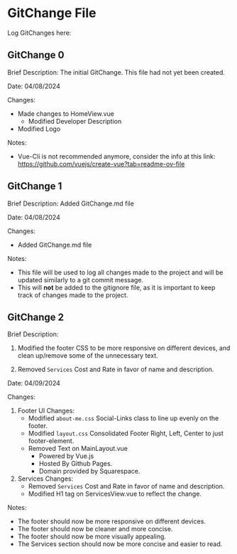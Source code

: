 # GitChange File

Log GitChanges here:

<!--
TEMPLATE:

## GitChange #

Brief Description:

Date: DateInsert

Changes:

- ChangesInsert

Notes:

- NotesInsert

 -->

## GitChange 0

Brief Description: The initial GitChange. This file had not yet been created.

Date: 04/08/2024

Changes:

- Made changes to HomeView.vue
  - Modified Developer Description
- Modified Logo

Notes:

- Vue-Cli is not recommended anymore, consider the info at this link:
  https://github.com/vuejs/create-vue?tab=readme-ov-file

## GitChange 1

Brief Description: Added GitChange.md file

Date: 04/08/2024

Changes:

- Added GitChange.md file

Notes:

- This file will be used to log all changes made to the project and will be updated similarly to a
  git commit message.
- This will **not** be added to the gitignore file, as it is important to keep track of changes made
  to the project.

## GitChange 2

Brief Description:

1. Modified the footer CSS to be more responsive on different devices, and clean up/remove some of
   the unnecessary text.

2. Removed `Services` Cost and Rate in favor of name and description.

Date: 04/09/2024

Changes:

1. Footer UI Changes:
   - Modified `about-me.css` Social-Links class to line up evenly on the footer.
   - Modified `layout.css` Consolidated Footer Right, Left, Center to just footer-element.
   - Removed Text on MainLayout.vue
     - Powered by Vue.js
     - Hosted By Github Pages.
     - Domain provided by Squarespace.
2. Services Changes:
   - Removed `Services` Cost and Rate in favor of name and description.
   - Modified H1 tag on ServicesView.vue to reflect the change.

Notes:

- The footer should now be more responsive on different devices.
- The footer should now be cleaner and more concise.
- The footer should now be more visually appealing.
- The Services section should now be more concise and easier to read.
